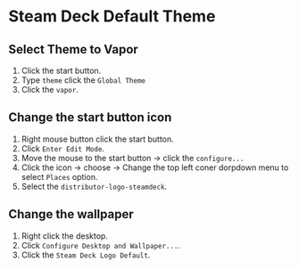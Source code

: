# Steam Deck Default Theme
## Select Theme to Vapor
1. Click the start button.
2. Type `theme` click the `Global Theme`
3. Click the `vapor`.

## Change the start button icon
1. Right mouse button click the start button.
2. Click `Enter Edit Mode`.
3. Move the mouse to the start button -> click the `configure...`
4. Click the icon -> choose -> Change the top left coner dorpdown menu to select `Places` option.
5. Select the `distributor-logo-steamdeck`.

## Change the wallpaper
1. Right click the desktop.
2. Click `Configure Desktop and Wallpaper...`.
3. Click the `Steam Deck Logo Default`.
